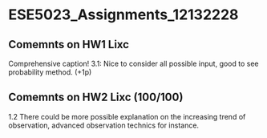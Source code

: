 # ESE5023_Assignments_12132228

## Comemnts on HW1 Lixc
Comprehensive caption!
3.1: Nice to consider all possible input, good to see probability method. (+1p)

## Comemnts on HW2 Lixc (100/100)
1.2 
There could be more possible explanation on the increasing trend of observation, advanced observation technics for instance. 
